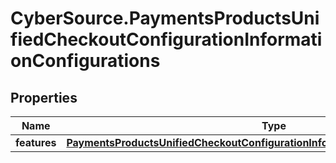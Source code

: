 # CyberSource.PaymentsProductsUnifiedCheckoutConfigurationInformationConfigurations

## Properties
Name | Type | Description | Notes
------------ | ------------- | ------------- | -------------
**features** | [**PaymentsProductsUnifiedCheckoutConfigurationInformationConfigurationsFeatures**](PaymentsProductsUnifiedCheckoutConfigurationInformationConfigurationsFeatures.md) |  | [optional] 


